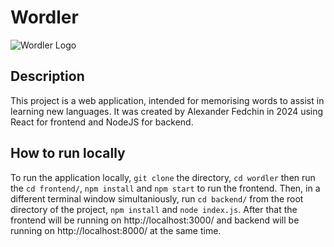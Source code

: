 # Wordler

![Wordler Logo](frontend/public/favicon.ico)

## Description

This project is a web application, intended for memorising words to assist in learning new languages.
It was created by Alexander Fedchin in 2024 using React for frontend and NodeJS for backend.

## How to run locally

To run the application locally, `git clone` the directory, `cd wordler` then run the `cd frontend/`,
`npm install` and `npm start` to run the frontend. Then, in a different terminal window
simultaniously, run `cd backend/` from the root directory of the project, `npm install` and
`node index.js`. After that the frontend will be running on http://localhost:3000/ and backend
will be running on http://localhost:8000/ at the same time.
